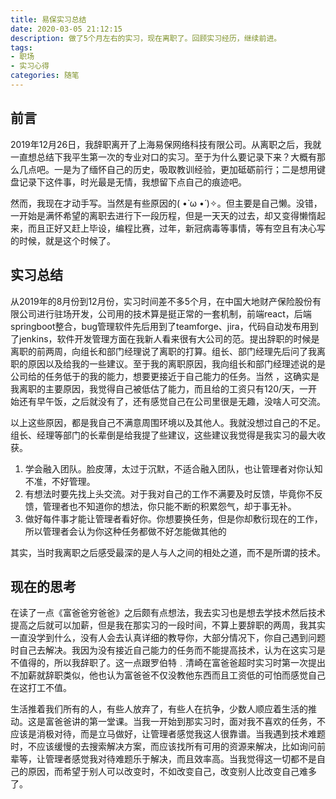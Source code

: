 ```yaml
---
title: 易保实习总结
date: 2020-03-05 21:12:15
description: 做了5个月左右的实习，现在离职了。回顾实习经历，继续前进。
tags:
- 职场
- 实习心得
categories: 随笔
---
```

## 前言

2019年12月26日，我辞职离开了上海易保网络科技有限公司。从离职之后，我就一直想总结下我平生第一次的专业对口的实习。至于为什么要记录下来？大概有那么几点吧。一是为了缅怀自己的历史，吸取教训经验，更加砥砺前行；二是想用键盘记录下这件事，时光最是无情，我想留下点自己的痕迹吧。

然而，我现在才动手写。当然是有些原因的( •̀ ω •́ )✧。但主要是自己懒。没错，一开始是满怀希望的离职去进行下一段历程，但是一天天的过去，却又变得懒惰起来，而且正好又赶上毕设，编程比赛，过年，新冠病毒等事情，等有空且有决心写的时候，就是这个时候了。

## 实习总结

从2019年的8月份到12月份，实习时间差不多5个月，在中国大地财产保险股份有限公司进行驻场开发，公司用的技术算是挺正常的一套机制，前端react，后端springboot整合，bug管理软件先后用到了teamforge、jira，代码自动发布用到了jenkins，软件开发管理方面在我新人看来很有大公司的范。提出辞职的时候是离职的前两周，向组长和部门经理说了离职的打算。组长、部门经理先后问了我离职的原因以及给我的一些建议。至于我的离职原因，我向组长和部门经理述说的是公司给的任务低于的我的能力，想要更接近于自己能力的任务。当然 ，这确实是我离职的主要原因，我觉得自己被低估了能力，而且给的工资只有120/天，一开始还有早午饭，之后就没有了，还有感觉自己在公司里很是无趣，没啥人可交流。

以上这些原因，都是我自己不满意周围环境以及其他人。我就没想过自己的不足。组长、经理等部门的长辈倒是给我提了些建议，这些建议我觉得是我实习的最大收获。

1. 学会融入团队。脸皮薄，太过于沉默，不适合融入团队，也让管理者对你认知不准，不好管理。
2. 有想法时要先找上头交流。对于我对自己的工作不满要及时反馈，毕竟你不反馈，管理者也不知道你的想法，你只能不断的积累怨气，却于事无补。
3. 做好每件事才能让管理者看好你。你想要换任务，但是你却敷衍现在的工作，所以管理者会认为你这种任务都做不好怎能做其他的

其实，当时我离职之后感受最深的是人与人之间的相处之道，而不是所谓的技术。

## 现在的思考

在读了一点《富爸爸穷爸爸》之后颇有点想法，我去实习也是想去学技术然后技术提高之后就可以加薪，但是我在那实习的一段时间，不算上要辞职的两周，我其实一直没学到什么，没有人会去认真详细的教导你，大部分情况下，你自己遇到问题时自己去解决。我因为没有接近自己能力的任务而不能提高技术，认为在这实习是不值得的，所以我辞职了。这一点跟罗伯特﹒清崎在富爸爸超时实习时第一次提出不加薪就辞职类似，他也认为富爸爸不仅没教他东西而且工资低的可怕而感觉自己在这打工不值。

生活推着我们所有的人，有些人放弃了，有些人在抗争，少数人顺应着生活的推动。这是富爸爸讲的第一堂课。当我一开始到那实习时，面对我不喜欢的任务，不应该是消极对待，而是立马做好，让管理者感觉我这人很靠谱。当我遇到技术难题时，不应该缓慢的去搜索解决方案，而应该找所有可用的资源来解决，比如询问前辈等，让管理者感觉我对待难题乐于解决，而且效率高。当我觉得这一切都不是自己的原因，而希望于别人可以改变时，不如改变自己，改变别人比改变自己难多了。